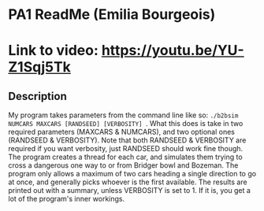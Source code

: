 # PA1 ReadMe (Emilia Bourgeois)
# Link to video: https://youtu.be/YU-Z1Sqj5Tk
## Description
My program takes parameters from the command line like so: ```./b2bsim NUMCARS MAXCARS [RANDSEED] [VERBOSITY] ```. What this does is take in two required parameters (MAXCARS & NUMCARS), and two optional ones (RANDSEED & VERBOSITY). Note that both RANDSEED & VERBOSITY are required if you want verbosity, just RANDSEED should work fine though. The program creates a thread for each car, and simulates them trying to cross a dangerous one way to or from Bridger bowl and Bozeman. The program only allows a maximum of two cars heading a single direction to go at once, and generally picks whoever is the first available. The results are printed out with a summary, unless VERBOSITY is set to 1. If it is, you get a lot of the program's inner workings.